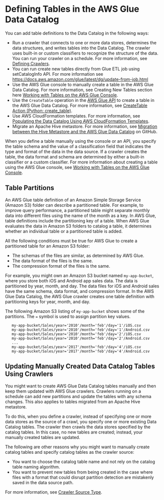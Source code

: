 # Defining Tables in the AWS Glue Data Catalog<a name="tables-described"></a>

You can add table definitions to the Data Catalog in the following ways:
+ Run a crawler that connects to one or more data stores, determines the data structures, and writes tables into the Data Catalog\. The crawler uses built\-in or custom classifiers to recognize the structure of the data\. You can run your crawler on a schedule\. For more information, see [Defining Crawlers](add-crawler.md)\.
+ You can run create new tables directly from Glue ETL job using setCatalogInfo API. For more information see https://docs.aws.amazon.com/glue/latest/dg/update-from-job.html
+ Use the AWS Glue console to manually create a table in the AWS Glue Data Catalog\. For more information, see Creating New Tables section here [Working with Tables on the AWS Glue Console](console-tables.md)\.
+ Use the `CreateTable` operation in the [AWS Glue API](aws-glue-api.md) to create a table in the AWS Glue Data Catalog\. For more information, see [CreateTable Action \(Python: create\_table\)](aws-glue-api-catalog-tables.md#aws-glue-api-catalog-tables-CreateTable)\.
+ Use AWS CloudFormation templates\. For more information, see [Populating the Data Catalog Using AWS CloudFormation Templates](populate-with-cloudformation-templates.md)\.
+ Migrate an Apache Hive metastore\. For more information, see [Migration between the Hive Metastore and the AWS Glue Data Catalog](https://github.com/aws-samples/aws-glue-samples/tree/master/utilities/Hive_metastore_migration) on GitHub\.

When you define a table manually using the console or an API, you specify the table schema and the value of a classification field that indicates the type and format of the data in the data source\. If a crawler creates the table, the data format and schema are determined by either a built\-in classifier or a custom classifier\. For more information about creating a table using the AWS Glue console, see [Working with Tables on the AWS Glue Console](console-tables.md)\. 

## Table Partitions<a name="tables-partition"></a>

An AWS Glue table definition of an Amazon Simple Storage Service \(Amazon S3\) folder can describe a partitioned table\. For example, to improve query performance, a partitioned table might separate monthly data into different files using the name of the month as a key\. In AWS Glue, table definitions include the partitioning key of a table\. When AWS Glue evaluates the data in Amazon S3 folders to catalog a table, it determines whether an individual table or a partitioned table is added\. 

All the following conditions must be true for AWS Glue to create a partitioned table for an Amazon S3 folder:
+ The schemas of the files are similar, as determined by AWS Glue\.
+ The data format of the files is the same\.
+ The compression format of the files is the same\.

For example, you might own an Amazon S3 bucket named `my-app-bucket`, where you store both iOS and Android app sales data\. The data is partitioned by year, month, and day\. The data files for iOS and Android sales have the same schema, data format, and compression format\. In the AWS Glue Data Catalog, the AWS Glue crawler creates one table definition with partitioning keys for year, month, and day\. 

The following Amazon S3 listing of `my-app-bucket` shows some of the partitions\. The `=` symbol is used to assign partition key values\. 

```
   my-app-bucket/Sales/year='2010'/month='feb'/day='1'/iOS.csv
   my-app-bucket/Sales/year='2010'/month='feb'/day='1'/Android.csv
   my-app-bucket/Sales/year='2010'/month='feb'/day='2'/iOS.csv
   my-app-bucket/Sales/year='2010'/month='feb'/day='2'/Android.csv
   ...
   my-app-bucket/Sales/year='2017'/month='feb'/day='4'/iOS.csv
   my-app-bucket/Sales/year='2017'/month='feb'/day='4'/Android.csv
```

## Updating Manually Created Data Catalog Tables Using Crawlers<a name="update-manual-tables"></a>

You might want to create AWS Glue Data Catalog tables manually and then keep them updated with AWS Glue crawlers\. Crawlers running on a schedule can add new partitions and update the tables with any schema changes\. This also applies to tables migrated from an Apache Hive metastore\.

To do this, when you define a crawler, instead of specifying one or more data stores as the source of a crawl, you specify one or more existing Data Catalog tables\. The crawler then crawls the data stores specified by the catalog tables\. In this case, no new tables are created; instead, your manually created tables are updated\.

The following are other reasons why you might want to manually create catalog tables and specify catalog tables as the crawler source:
+ You want to choose the catalog table name and not rely on the catalog table naming algorithm\.
+ You want to prevent new tables from being created in the case where files with a format that could disrupt partition detection are mistakenly saved in the data source path\.

For more information, see [Crawler Source Type](define-crawler.md#crawler-source-type)\.
